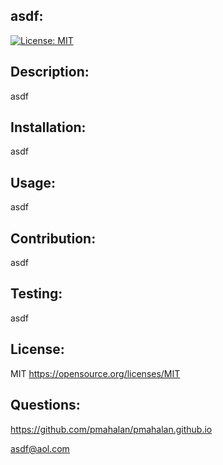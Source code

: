
  ## asdf:
  [![License: MIT](https://img.shields.io/badge/License-MIT-blue.svg)](https://opensource.org/licenses/MIT)

  ## Description:
  asdf


  ## Installation:
  asdf


  ## Usage:
  asdf

  ## Contribution:
  asdf

  ## Testing:
  asdf

  ## License:
  MIT
  https://opensource.org/licenses/MIT

  ## Questions:
  https://github.com/pmahalan/pmahalan.github.io
  
  asdf@aol.com


